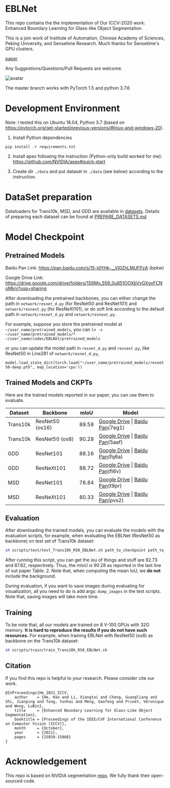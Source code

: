 # EBLNet
This repo contains the the implementation of Our ICCV-2020 work: Enhanced Boundary Learning for Glass-like Object Segmentation.

This is a join work of Institute of Automation, Chinese Academy of Sciences, Peking University, and Sensetime Research. Much thanks for Sensetime's GPU clusters.

[paper](https://openaccess.thecvf.com/content/ICCV2021/html/He_Enhanced_Boundary_Learning_for_Glass-Like_Object_Segmentation_ICCV_2021_paper.html)


Any Suggestions/Questions/Pull Requests are welcome.
  

![avatar](./fig/teaser_network.png)

The master branch works with PyTorch 1.5 and python 3.7.6

# Development Environment
Note: I tested this on Ubuntu 18.04, Python 3.7 (based on https://pytorch.org/get-started/previous-versions/#linux-and-windows-20).

1. Install Python dependencies
```
pip install -r requirements.txt
```

2. Install apex following the instruction (Python-only build worked for me):
https://github.com/NVIDIA/apex#quick-start

3. Create dir `./data` and put dataset in `./data` (see below) according to the instruction.


# DataSet preparation
Dataloaders for Trans10k, MSD, and GDD are available in [datasets](./datasets). 
Details of preparing each dataset can be found at [PREPARE_DATASETS.md](./DATASETs.md)


# Model Checkpoint

## Pretrained Models

Baidu Pan Link: https://pan.baidu.com/s/15-ldYHk-__VI0ZhLMUFPzA (bpkw) 

Google Drive Link: https://drive.google.com/drive/folders/1S6Mv_559_0u851OOXbVyGXgvFCNoMknj?usp=sharing

After downloading the pretrained backbones, you can either change the path in `network/resnet_d.py` (for ResNet50 and ResNet101) 
and `network/resnext.py` (for ResNeXt101), or do soft link according to the default path in `network/resnet_d.py` and `network/resnext.py`.

For example, suppose you store the pretrained model at `~/user_name/pretrained_models`, 
you can `ln -s ~/user_name/pretrained_models/* ~/user_name/codes/EBLNet/pretrained_models`

or you can update the model path in `resnet_d.py` and `resnext.py`, like ResNet50 in Line281 of `network/resnet_d.py`,

`model.load_state_dict(torch.load("~/user_name/pretrained_models/resnet50-deep.pth", map_location='cpu'))`

## Trained Models and CKPTs

Here are the trained models reported in our paper, you can use them to evaluate.

<table><thead><tr><th>Dataset</th><th>Backbone</th><th>mIoU</th><th>Model</th></tr></thead><tbody>
<tr><td>Trans10k</td><td>ResNet50 (os16)</td><td>89.58</td><td><a href="https://drive.google.com/file/d/1zWnFh2jxmJdEos5fJcpjt7r3YzdnNMY-/view?usp=sharing" target="_blank" rel="noopener noreferrer">Google Drive</a>&nbsp;|&nbsp;<a href="https://pan.baidu.com/s/1qejx80xzmP2CMMi8-5AgWw" target="_blank" rel="noopener noreferrer">Baidu Pan</a>(7eg1)</td></tr>
<tr><td>Trans10k</td><td>ResNet50 (os8)</td><td>90.28</td><td><a href="https://drive.google.com/file/d/16l8RprH4Gpp1-HR1ujGU8GxbKAJWBbg0/view?usp=sharing" target="_blank" rel="noopener noreferrer">Google Drive</a>&nbsp;|&nbsp;<a href="https://pan.baidu.com/s/1vq2BGZ8omlXtmvj-AvE3-A" target="_blank" rel="noopener noreferrer">Baidu Pan</a>(5aaf)</td></tr>
<tr><td>GDD</td><td>ResNet101</td><td>88.16</td><td><a href="https://drive.google.com/file/d/1vWvxVwETCSZBnKEaNADZvPQaDJpvD0kE/view?usp=sharing" rel="noopener noreferrer">Google Drive</a>&nbsp;|&nbsp;<a href="https://pan.baidu.com/s/1At2c0YLEDzXNCY-7r5Y_TA" target="_blank" rel="noopener noreferrer">Baidu Pan</a>(fq6a)</td></tr>
<tr><td>GDD</td><td>ResNeXt101</td><td>88.72</td><td><a href="https://drive.google.com/file/d/1sZfkR9fGWJ0XnB8YjnM2oDFqRBIYhxYZ/view?usp=sharing" rel="noopener noreferrer">Google Drive</a>&nbsp;|&nbsp;<a href="https://pan.baidu.com/s/1nIBcOMx4vw0YY6pt0KrTkg" target="_blank" rel="noopener noreferrer">Baidu Pan</a>(fi6v)</td></tr>
<tr><td>MSD</td><td>ResNet101</td><td>78.84</td><td><a href="https://drive.google.com/file/d/18kEPJNmi7W854HZtaU8rOFhAJ3SUQk1m/view?usp=sharing" rel="noopener noreferrer">Google Drive</a>&nbsp;|&nbsp;<a href="https://pan.baidu.com/s/1iMCT5BFjhAuuZ4qZrvrelw" target="_blank" rel="noopener noreferrer">Baidu Pan</a>(t9pr)</td></tr>
<tr><td>MSD</td><td>ResNeXt101</td><td>80.33</td><td><a href="https://drive.google.com/file/d/1x9AJOm2a015TlySQck25Aw_GP4SGYVxz/view?usp=sharing" rel="noopener noreferrer">Google Drive</a>&nbsp;|&nbsp;<a href="https://pan.baidu.com/s/1mgYV5C9tzU928eNx40vxMQ" target="_blank" rel="noopener noreferrer">Baidu Pan</a>(pvs2)</td></tr>

</tbody></table>


## Evaluation
After downloading the trained models, you can evaluate the models with the evaluation scripts, for example, when evaluating the EBLNet (ResNet50 as backbone) on test set of Trans10k dataset:
```bash
sh scripts/test/test_Trans10k_R50_EBLNet.sh path_to_checkpoint path_to_save_results
```
After running this script, you can get the iou of things and stuff are 92.73 and 87.82, respectively. Thus, the mIoU is 90.28 as reported in the last line of out paper Table. 2. Note that, when computing the mean IoU, we **do not** include the background.

During evaluation, if you want to save images during evaluating for visualization, all you need to do is add args: `dump_images` in the test scripts. Note that, saving images will take more time.

## Training
To be note that, all our models are trained on 8 V-100 GPUs with 32G memory. **It is hard to reproduce the results if you do not have such
resources.** For example, when training EBLNet with ResNet50 (os8) as backbone on the Trans10k dataset:
```bash
sh scripts/train/train_Trans10k_R50_EBLNet.sh
```

## Citation
If you find this repo is helpful to your research. Please consider cite our work.
```
@InProceedings{He_2021_ICCV,
    author    = {He, Hao and Li, Xiangtai and Cheng, Guangliang and Shi, Jianping and Tong, Yunhai and Meng, Gaofeng and Prinet, Véronique and Weng, LuBin},
    title     = {Enhanced Boundary Learning for Glass-Like Object Segmentation},
    booktitle = {Proceedings of the IEEE/CVF International Conference on Computer Vision (ICCV)},
    month     = {October},
    year      = {2021},
    pages     = {15859-15868}
}
```


# Acknowledgement
This repo is based on NVIDIA segmentation [repo](https://github.com/NVIDIA/semantic-segmentation). 
We fully thank their open-sourced code.
